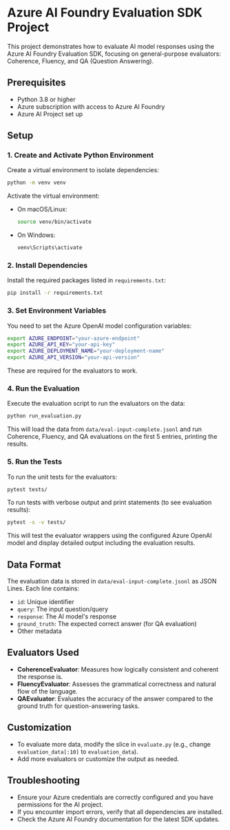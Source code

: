 # Azure AI Foundry Evaluation SDK Project

This project demonstrates how to evaluate AI model responses using the Azure AI Foundry Evaluation SDK, focusing on general-purpose evaluators: Coherence, Fluency, and QA (Question Answering).

## Prerequisites

- Python 3.8 or higher
- Azure subscription with access to Azure AI Foundry
- Azure AI Project set up

## Setup

### 1. Create and Activate Python Environment

Create a virtual environment to isolate dependencies:

```bash
python -m venv venv
```

Activate the virtual environment:

- On macOS/Linux:
  ```bash
  source venv/bin/activate
  ```

- On Windows:
  ```bash
  venv\Scripts\activate
  ```

### 2. Install Dependencies

Install the required packages listed in `requirements.txt`:

```bash
pip install -r requirements.txt
```

### 3. Set Environment Variables

You need to set the Azure OpenAI model configuration variables:

```bash
export AZURE_ENDPOINT="your-azure-endpoint"
export AZURE_API_KEY="your-api-key"
export AZURE_DEPLOYMENT_NAME="your-deployment-name"
export AZURE_API_VERSION="your-api-version"
```

These are required for the evaluators to work.

### 4. Run the Evaluation

Execute the evaluation script to run the evaluators on the data:

```bash
python run_evaluation.py
```

This will load the data from `data/eval-input-complete.jsonl` and run Coherence, Fluency, and QA evaluations on the first 5 entries, printing the results.

### 5. Run the Tests

To run the unit tests for the evaluators:

```bash
pytest tests/
```

To run tests with verbose output and print statements (to see evaluation results):

```bash
pytest -s -v tests/
```

This will test the evaluator wrappers using the configured Azure OpenAI model and display detailed output including the evaluation results.

## Data Format

The evaluation data is stored in `data/eval-input-complete.jsonl` as JSON Lines. Each line contains:
- `id`: Unique identifier
- `query`: The input question/query
- `response`: The AI model's response
- `ground_truth`: The expected correct answer (for QA evaluation)
- Other metadata

## Evaluators Used

- **CoherenceEvaluator**: Measures how logically consistent and coherent the response is.
- **FluencyEvaluator**: Assesses the grammatical correctness and natural flow of the language.
- **QAEvaluator**: Evaluates the accuracy of the answer compared to the ground truth for question-answering tasks.

## Customization

- To evaluate more data, modify the slice in `evaluate.py` (e.g., change `evaluation_data[:10]` to `evaluation_data`).
- Add more evaluators or customize the output as needed.

## Troubleshooting

- Ensure your Azure credentials are correctly configured and you have permissions for the AI project.
- If you encounter import errors, verify that all dependencies are installed.
- Check the Azure AI Foundry documentation for the latest SDK updates.